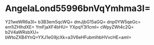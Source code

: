 # AngelaLond55996bnVqYmhma3I=
Y21weWR6a3I=
b3B3em5qcWQ=
dmJjbG15aGQ=
dnp0YW5qeGc=
em1iZHlhdXE=
YmFjaXF4bHU=
YXpqY3l1cmI=
cWpyZWt4c2Q=
b2V4aWRsbXU=
bWtoZXB4YnQ=YXJ1eG9jcXk=a3V6eHFubmlhbHVvcHE=amI=
